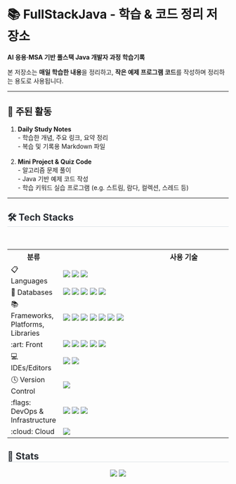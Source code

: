 <h1>📚 FullStackJava - 학습 & 코드 정리 저장소</h1>

<p><strong>AI 응용·MSA 기반 풀스택 Java 개발자 과정 학습기록</strong></p>

<p>
본 저장소는 <strong>매일 학습한 내용</strong>을 정리하고, <strong>작은 예제 프로그램 코드</strong>를 작성하며 정리하는 용도로 사용됩니다.
</p>

<hr>

<h2>📖 주된 활동</h2>

<ol>
  <li><strong>Daily Study Notes</strong><br>
    - 학습한 개념, 주요 링크, 요약 정리<br>
    - 복습 및 기록용 Markdown 파일
  </li>
  <br>
  <li><strong>Mini Project & Quiz Code</strong><br>
    - 알고리즘 문제 풀이<br>
    - Java 기반 예제 코드 작성<br>
    - 학습 키워드 실습 프로그램 (e.g. 스트림, 람다, 컬렉션, 스레드 등)
  </li>
</ol>

<hr>
    <h2 style="border-bottom: 1px solid #d8dee4; color: #282d33;"> 🛠️ Tech Stacks </h2> <br> 
    <div  align= "center"> 
        <table align="center">
  <tr>
    <th>분류</th>
    <th style="min-width:550px">사용 기술</th>
  </tr>
  <tr>
    <td>📋 Languages</td>
    <td>
      <img src="https://img.shields.io/badge/java-%23ED8B00.svg?style=for-the-badge&logo=&logoColor=white"/>
      <img src="https://img.shields.io/badge/javascript-%23323330.svg?style=for-the-badge&logo=javascript&logoColor=%23F7DF1E"/>
      <img src="https://img.shields.io/badge/node.js-5FA04E?style=for-the-badge&logo=Node.js&logoColor=white">
    </td>
  </tr>
  <tr>
    <td>💾 Databases</td>
    <td>
      <img src="https://img.shields.io/badge/mysql-4479A1.svg?style=for-the-badge&logo=mysql&logoColor=white"/>
      <img src="https://img.shields.io/badge/mongoDB-47A248?style=for-the-badge&logo=mongodb&logoColor=white"/>
      <img src="https://img.shields.io/badge/h2%20database-09476B?style=for-the-badge&logo=h2database&logoColor=white"/>
      <img src="https://img.shields.io/badge/redis-FF4438?style=for-the-badge&logo=redis&logoColor=white"/>
      <img src="https://img.shields.io/badge/oracle-DD0700?style=for-the-badge&logo=&logoColor=white"/>
    </td>
  </tr>
  <tr>
    <td>📚 Frameworks, Platforms, Libraries</td>
    <td>
      <img src="https://img.shields.io/badge/bootstrap-%238511FA.svg?style=for-the-badge&logo=bootstrap&logoColor=white"/>
      <img src="https://img.shields.io/badge/jquery-%230769AD.svg?style=for-the-badge&logo=jquery&logoColor=white"/>
      <img src="https://img.shields.io/badge/spring-%236DB33F.svg?style=for-the-badge&logo=spring&logoColor=white"/>
      <img src="https://img.shields.io/badge/spring%20boot-6DB33F?style=for-the-badge&logo=springboot&logoColor=white"/>
      <img src="https://img.shields.io/badge/jpa-6DB33F?style=for-the-badge&logo=&logoColor=white"/>
      <img src="https://img.shields.io/badge/thymeleaf-005F0F?style=for-the-badge&logo=thymeleaf&logoColor=white"/>
      <img src="https://img.shields.io/badge/Apache%20maven-C71A36?style=for-the-badge&logo=apachemaven&logoColor=white"/>
    </td>
  </tr>
  <tr>
    <td>:art: Front</td>
    <td>
      <img src="https://img.shields.io/badge/jQuery-0769AD?style=for-the-badge&logo=jquery&logoColor=white"/>
      <img src="https://img.shields.io/badge/ejs-B4CA65?style=for-the-badge&logo=ejs&logoColor=white"/>
      <img src="https://img.shields.io/badge/react-61DAFB?style=for-the-badge&logo=react&logoColor=white"/>
      <img src="https://img.shields.io/badge/html5-E34F26?style=for-the-badge&logo=html5&logoColor=white"/>
      <img src="https://img.shields.io/badge/css-663399?style=for-the-badge&logo=css&logoColor=white"/>
    </td>
  </tr>
  <tr>
    <td>💻 IDEs/Editors</td>
    <td>
      <img src="https://img.shields.io/badge/Visual%20Studio%20Code-0078d7.svg?style=for-the-badge&logo=visual-studio-code&logoColor=white"/>
      <img src="https://img.shields.io/badge/Eclipse-FE7A16.svg?style=for-the-badge&logo=Eclipse&logoColor=white"/>
    </td>
  </tr>
  <tr>
    <td>🕓 Version Control</td>
    <td>
      <img src="https://img.shields.io/badge/github-%23121011.svg?style=for-the-badge&logo=github&logoColor=white"/>
    </td>
  </tr>
  <tr>
    <td>:flags: DevOps & Infrastructure</td>
    <td>
      <img src="https://img.shields.io/badge/docker-2496ED?style=for-the-badge&logo=docker&logoColor=white"/>
      <img src="https://img.shields.io/badge/podman-892CA0?style=for-the-badge&logo=podman&logoColor=white"/>
      <img src="https://img.shields.io/badge/linux-FCC624?style=for-the-badge&logo=linux&logoColor=white"/>
    </td>
  </tr>
  <tr>
    <td>:cloud: Cloud</td>
    <td>
      <img src="https://img.shields.io/badge/microsoft%20azure-3067F0?style=for-the-badge&logo=&logoColor=white"/>
    </td>
  </tr>
</table>
          </div>
    </div>
    <div style="text-align: left;"> 
    <h2 style="border-bottom: 1px solid #d8dee4; color: #282d33;"> 🏅 Stats </h2> <div align= "center"> <img src="https://github-readme-stats.vercel.app/api?username=Orena&bg_color=180,00000000,00000000&title_color=000000&text_color=000000"
         /> <img src="https://github-readme-stats.vercel.app/api/top-langs/?username=Orena&layout=compact&bg_color=180,00000000,00000000&title_color=000000&text_color=000000"
           /> </div> 
    </div>
    
